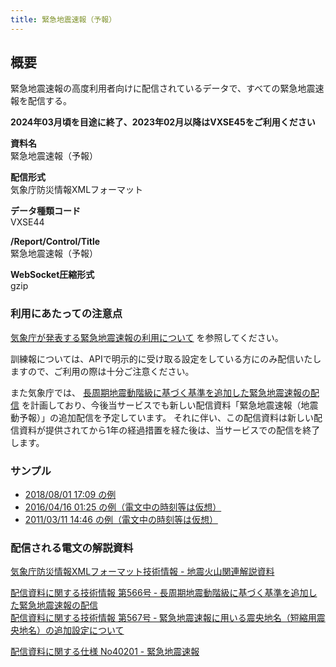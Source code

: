 ```yaml
---
title: 緊急地震速報（予報）
---
```


## 概要
緊急地震速報の高度利用者向けに配信されているデータで、すべての緊急地震速報を配信する。

**2024年03月頃を目途に終了、2023年02月以降はVXSE45をご利用ください**

**資料名** <br/>
 緊急地震速報（予報）
 
**配信形式** <br/>
 気象庁防災情報XMLフォーマット

**データ種類コード** <br/>
 VXSE44
 
**/Report/Control/Title** <br/>
 緊急地震速報（予報）

**WebSocket圧縮形式** <br/>
 gzip

### 利用にあたっての注意点
 [気象庁が発表する緊急地震速報の利用について](/docs/eew.md) を参照してください。

 訓練報については、APIで明示的に受け取る設定をしている方にのみ配信いたしますので、ご利用の際は十分ご注意ください。

 また気象庁では、 [長周期地震動階級に基づく基準を追加した緊急地震速報の配信](https://dmdata.jp/docs/jma/technical/566.pdf) を計画しており、今後当サービスでも新しい配信資料「緊急地震速報（地震動予報）」の追加配信を予定しています。
 それに伴い、この配信資料は新しい配信資料が提供されてから1年の経過措置を経た後は、当サービスでの配信を終了します。

### サンプル

* [2018/08/01 17:09 の例](https://sample.dmdata.jp/eew/20170701a/xml/)
* [2016/04/16 01:25 の例（電文中の時刻等は仮想）](https://sample.dmdata.jp/eew/20171213a/xml/)
* [2011/03/11 14:46 の例（電文中の時刻等は仮想）](https://sample.dmdata.jp/eew/20171213b/xml/)

### 配信される電文の解説資料
 [気象庁防災情報XMLフォーマット技術情報 - 地震火山関連解説資料](https://dmdata.jp/docs/jma/manual/0101-0183.pdf#page=92)


 [配信資料に関する技術情報 第566号 ‐ 長周期地震動階級に基づく基準を追加した緊急地震速報の配信](https://dmdata.jp/docs/jma/technical/566.pdf) <br/>
 [配信資料に関する技術情報 第567号 ‐ 緊急地震速報に用いる震央地名（短縮用震央地名）の追加設定について](https://dmdata.jp/docs/jma/technical/567.pdf)


 [配信資料に関する仕様 No40201 - 緊急地震速報](https://www.data.jma.go.jp/suishin/shiyou/pdf/no40201)
